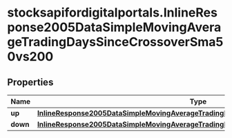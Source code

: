 # stocksapifordigitalportals.InlineResponse2005DataSimpleMovingAverageTradingDaysSinceCrossoverSma50vs200

## Properties

Name | Type | Description | Notes
------------ | ------------- | ------------- | -------------
**up** | [**InlineResponse2005DataSimpleMovingAverageTradingDaysSinceCrossoverSma50vs200Up**](InlineResponse2005DataSimpleMovingAverageTradingDaysSinceCrossoverSma50vs200Up.md) |  | [optional] 
**down** | [**InlineResponse2005DataSimpleMovingAverageTradingDaysSinceCrossoverSma50vs200Down**](InlineResponse2005DataSimpleMovingAverageTradingDaysSinceCrossoverSma50vs200Down.md) |  | [optional] 


